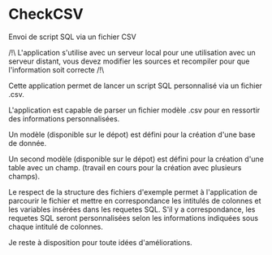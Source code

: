 # CheckCSV
Envoi de script SQL via un fichier CSV

/!\ L'application s'utilise avec un serveur local pour une utilisation avec un serveur distant, vous devez modifier les sources et
recompiler pour que l'information soit correcte /!\

Cette application permet de lancer un script SQL personnalisé via un fichier .csv.

L'application est capable de parser un fichier modèle .csv pour en ressortir des informations personnalisées.

Un modèle (disponible sur le dépot) est défini pour la création d'une base de donnée. 

Un second modèle (disponible sur le dépot) est défini pour la création d'une table avec un champ. (travail en cours pour la création avec plusieurs champs).

Le respect de la structure des fichiers d'exemple permet à l'application de parcourir le fichier et mettre en correspondance les intitulés de colonnes et les variables insérées dans les requetes SQL. S'il y a correspondance, les requetes SQL seront personnalisées selon les informations indiquées sous chaque intitulé de colonnes.

Je reste à disposition pour toute idées d'améliorations.
